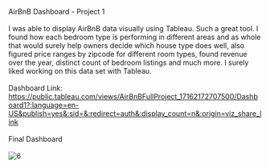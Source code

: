 AirBnB Dashboard - Project 1<br/><br/>
   I was able to display AirBnB data visually using Tableau. Such a great tool. I found how each bedroom type is performing in different areas and as whole that would surely help owners decide which house type does
   well, also figured price ranges by zipcode for different room types, found revenue over the year, distinct count of bedroom listings and much more. I surely liked working on this data set with Tableau.<br/><br/>
   Dashboard Link: https://public.tableau.com/views/AirBnBFullProject_17162172707500/Dashboard1?:language=en-US&publish=yes&:sid=&:redirect=auth&:display_count=n&:origin=viz_share_link <br/><br/>
   Final Dashboard<br/><br/>
   ![6](https://github.com/user-attachments/assets/7ac449c0-c1ee-4c03-9398-1758322fb12f)<br/><br/>
